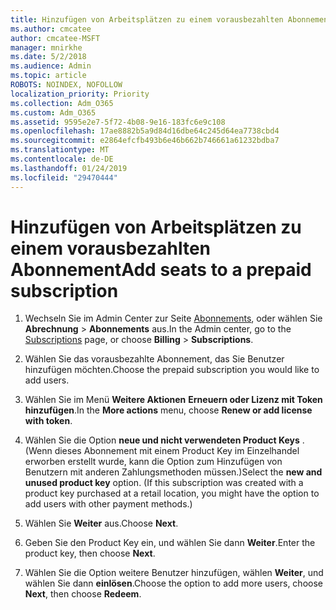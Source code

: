 ```yaml
---
title: Hinzufügen von Arbeitsplätzen zu einem vorausbezahlten Abonnement
ms.author: cmcatee
author: cmcatee-MSFT
manager: mnirkhe
ms.date: 5/2/2018
ms.audience: Admin
ms.topic: article
ROBOTS: NOINDEX, NOFOLLOW
localization_priority: Priority
ms.collection: Adm_O365
ms.custom: Adm_O365
ms.assetid: 9595e2e7-5f72-4b08-9e16-183fc6e9c108
ms.openlocfilehash: 17ae8882b5a9d84d16dbe64c245d64ea7738cbd4
ms.sourcegitcommit: e2864efcfb493b6e46b662b746661a61232bdba7
ms.translationtype: MT
ms.contentlocale: de-DE
ms.lasthandoff: 01/24/2019
ms.locfileid: "29470444"
---
```

# <a name="add-seats-to-a-prepaid-subscription"></a><span data-ttu-id="52997-102">Hinzufügen von Arbeitsplätzen zu einem vorausbezahlten Abonnement</span><span class="sxs-lookup"><span data-stu-id="52997-102">Add seats to a prepaid subscription</span></span>

1. <span data-ttu-id="52997-103">Wechseln Sie im Admin Center zur Seite [Abonnements](https://go.microsoft.com/fwlink/p/?linkid=842054), oder wählen Sie **Abrechnung** \> **Abonnements** aus.</span><span class="sxs-lookup"><span data-stu-id="52997-103">In the Admin center, go to the [Subscriptions](https://go.microsoft.com/fwlink/p/?linkid=842054) page, or choose **Billing** \> **Subscriptions**.</span></span>
    
2. <span data-ttu-id="52997-104">Wählen Sie das vorausbezahlte Abonnement, das Sie Benutzer hinzufügen möchten.</span><span class="sxs-lookup"><span data-stu-id="52997-104">Choose the prepaid subscription you would like to add users.</span></span>
    
3. <span data-ttu-id="52997-105">Wählen Sie im Menü **Weitere Aktionen** **Erneuern oder Lizenz mit Token hinzufügen**.</span><span class="sxs-lookup"><span data-stu-id="52997-105">In the **More actions** menu, choose **Renew or add license with token**.</span></span>
    
4. <span data-ttu-id="52997-p101">Wählen Sie die Option **neue und nicht verwendeten Product Keys** . (Wenn dieses Abonnement mit einem Product Key im Einzelhandel erworben erstellt wurde, kann die Option zum Hinzufügen von Benutzern mit anderen Zahlungsmethoden müssen.)</span><span class="sxs-lookup"><span data-stu-id="52997-p101">Select the **new and unused product key** option. (If this subscription was created with a product key purchased at a retail location, you might have the option to add users with other payment methods.)</span></span> 
    
5. <span data-ttu-id="52997-108">Wählen Sie **Weiter** aus.</span><span class="sxs-lookup"><span data-stu-id="52997-108">Choose **Next**.</span></span>
    
6. <span data-ttu-id="52997-109">Geben Sie den Product Key ein, und wählen Sie dann **Weiter**.</span><span class="sxs-lookup"><span data-stu-id="52997-109">Enter the product key, then choose **Next**.</span></span>
    
7. <span data-ttu-id="52997-110">Wählen Sie die Option weitere Benutzer hinzufügen, wählen **Weiter**, und wählen Sie dann **einlösen**.</span><span class="sxs-lookup"><span data-stu-id="52997-110">Choose the option to add more users, choose **Next**, then choose **Redeem**.</span></span>
    

